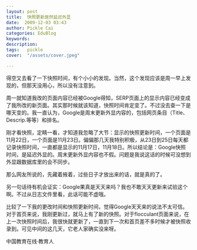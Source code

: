 ```yaml
---
layout: post  
title:  快照更新居然延迟外显  
date:  2009-12-03 03:43  
author: Pickle Cai  
categories: EduBlog  
keywords: 
description:   
tags:	pickle   
cover:  "/assets/cover.jpeg"  

---  
```

    
得空又去看了一下快照时间，有个小小的发现。当然，这个发现应该是周一早上发现的，但那天没用心，所以没有注意到。



周一就知道我改的页面内容已经被Google得知，SERP页面上的显示内容已经变成了我所改的新页面。其实那时候就该知道，快照时间肯定变了。不过没去查一下是哪天变的。我一直认为，Google是周末更新外显内容的，包括网页条目（Title、Descrip.等等）和排名。



刚才看快照，定睛一看，才知道我忽略了大节：显示的快照更新时间，一个页面是11月22日，一个页面是11月23日。偏偏那几天我特别积极，从23日到25日每天都记录快照时间，一直都是显示的11月17日，11月18日。所以结论是：Google快照时间，是延迟外显的。周末更新外显内容也不假。问题是我说这话的时候可没想到外显跟数据库里的会不同步。



那么网友所说的，先藏着掖着，过些日子才放出来的话，就是真的了。



另一句话待有机会证实：Google果真是天天来吗？我也不敢天天更新来试验这个啊。不过从日志文件里看，此话可能不虚哦。



 



比较了一下我的更改时间和快照更新时间，觉得Google天天来的说法不太可信。对于首页来说，我刚更新过，就马上有了新的快照。对于flocculant页面来说，在上一次快照时间后，我很快就更新了，一直到下一次和首页差不多时候才被快照收录到。可见中间的这几天，它老人家确实没来呀。



		    
 中国教育在线·教育人

